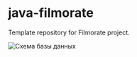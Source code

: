 # java-filmorate
Template repository for Filmorate project.

![Схема базы данных](src/main/resources/sсhema.png)